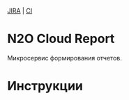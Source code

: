 [JIRA] | [CI]

# N2O Cloud Report

Микросервис формирования отчетов.

# Инструкции


[JIRA]: https://jira.i-novus.ru/browse/AHMLFPC-712
[CI]: https://ci.i-novus.ru/view/n2o-components/job/report
